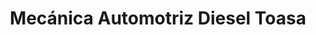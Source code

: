 ---
title: "Mecánica Automotriz Diesel Toasa"
url: /ambato/mecanica-automotriz-diesel-toasa/
shop: reparación de automóviles
---